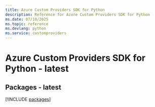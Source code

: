 ```yaml
---
title: Azure Custom Providers SDK for Python
description: Reference for Azure Custom Providers SDK for Python
ms.date: 07/10/2025
ms.topic: reference
ms.devlang: python
ms.service: customproviders
---
```

# Azure Custom Providers SDK for Python - latest
## Packages - latest
[!INCLUDE [packages](custom-providers-index.md)]